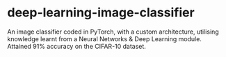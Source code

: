 # deep-learning-image-classifier
An image classifier coded in PyTorch, with a custom architecture, utilising knowledge learnt from a Neural Networks & Deep Learning module. Attained 91% accuracy on the CIFAR-10 dataset.
